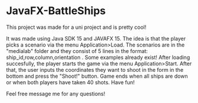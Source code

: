 # JavaFX-BattleShips
This project was made for a uni project and is pretty cool!

It was made using Java SDK 15 and JAVAFX 15. The idea is that the player picks a scenario via the menu Application>Load. 
The scenarios are in the "medialab" folder and they consist of 5 lines in the format: ship_id,row,column,orientation  .
Some examples already exist! After loading succesfully, the player starts the game via the menu Application>Start.
After that, the user inputs the coordinates they want to shoot in the form in the bottom and press the "Shoot!" button.
Game ends when all ships are down or when both players have taken 40 shots. Have fun!

Feel free message me for any questions!

